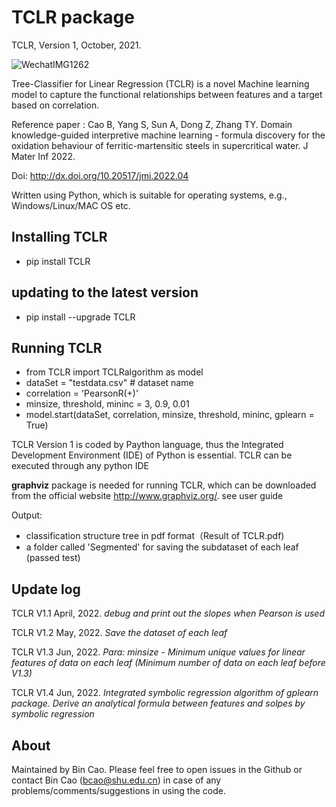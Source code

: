 # TCLR package
TCLR, Version 1, October, 2021. 

![WechatIMG1262](https://user-images.githubusercontent.com/86995074/174769421-de1a3a51-2ff4-431d-9bb5-66b5d4922c76.png)


Tree-Classifier for Linear Regression (TCLR) is a novel Machine learning model to capture the functional relationships between features and a target based on correlation.

Reference paper : Cao B, Yang S, Sun A, Dong Z, Zhang TY. Domain knowledge-guided interpretive machine learning - formula discovery for the oxidation behaviour of ferritic-martensitic steels in supercritical water. J Mater Inf 2022. 

Doi: http://dx.doi.org/10.20517/jmi.2022.04

Written using Python, which is suitable for operating systems, e.g., Windows/Linux/MAC OS etc.

## Installing TCLR
+ pip install TCLR

## updating to the latest version
+ pip install --upgrade TCLR

## Running TCLR

+ from TCLR import TCLRalgorithm as model
+ dataSet = "testdata.csv" # dataset name
+ correlation = 'PearsonR(+)'
+ minsize, threshold, mininc = 3, 0.9, 0.01
+ model.start(dataSet, correlation, minsize, threshold, mininc, gplearn = True)


TCLR Version 1 is coded by Paython language, thus the Integrated Development Environment (IDE) of Python is essential. TCLR can be executed through any python IDE


**graphviz** package is needed for running TCLR, which can be downloaded from the official website http://www.graphviz.org/. see user guide

Output: 
+ classification structure tree in pdf format（Result of TCLR.pdf)
+ a folder called 'Segmented' for saving the subdataset of each leaf (passed test)


## Update log
TCLR V1.1 April, 2022. 
*debug and print out the slopes when Pearson is used*

TCLR V1.2 May, 2022.
*Save the dataset of each leaf*

TCLR V1.3 Jun, 2022.
*Para: minsize - Minimum unique values for linear features of data on each leaf (Minimum number of data on each leaf before V1.3)*

TCLR V1.4 Jun, 2022.
*Integrated symbolic regression algorithm of gplearn package.
Derive an analytical formula between features and solpes by symbolic regression*

## About
Maintained by Bin Cao. Please feel free to open issues in the Github or contact Bin Cao
(bcao@shu.edu.cn) in case of any problems/comments/suggestions in using the code. 

